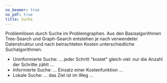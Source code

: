 ```yaml
---
no_beamer: true
no_pdf: true
title: Suche
---
```


Problemlösen durch Suche im Problemgraphen. Aus den Basisalgorithmen Tree-Search und
Graph-Search entstehen je nach verwendeter Datenstruktur und nach betrachteten Kosten
unterschiedliche Suchalgorithmen.

-   Uninformierte Suche: ... jeder Schritt "kostet" gleich viel: nur die Anzahl der
    Schritte zählt ...
-   Informierte Suche: ... Einsatz einer Kostenfunktion ...
-   Lokale Suche: ... das Ziel ist im Weg ...
